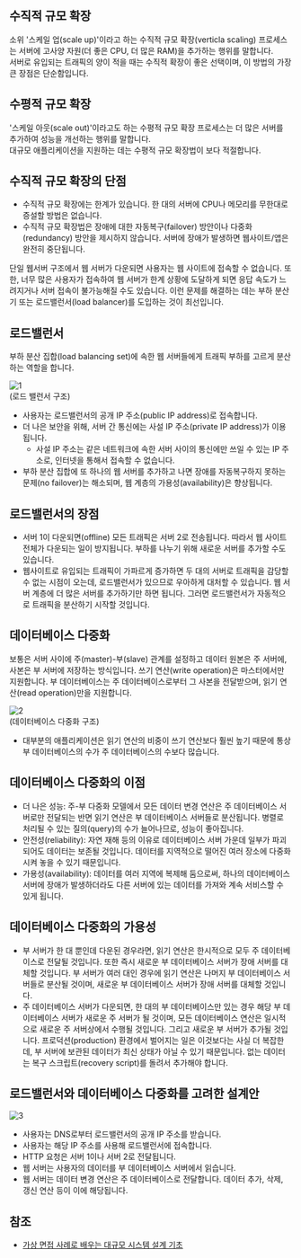 ## 수직적 규모 확장
소위 '스케일 업(scale up)'이라고 하는 수직적 규모 확장(verticla scaling) 프로세스는 서버에 고사양 자원(더 좋은 CPU, 더 많은 RAM)을 추가하는 행위를 말합니다.   
서버로 유입되는 트래픽의 양이 적을 때는 수직적 확장이 좋은 선택이며, 이 방법의 가장 큰 장점은 단순함입니다.

## 수평적 규모 확장
'스케일 아웃(scale out)'이라고도 하는 수평적 규모 확장 프로세스는 더 많은 서버를 추가하여 성능을 개선하는 행위를 말합니다.   
대규모 애플리케이션을 지원하는 데는 수평적 규모 확장법이 보다 적절합니다.

## 수직적 규모 확장의 단점
* 수직적 규모 확장에는 한계가 있습니다. 한 대의 서버에 CPU나 메모리를 무한대로 증설할 방법은 없습니다.
* 수직적 규모 확장법은 장애에 대한 자동복구(failover) 방안이나 다중화(redundancy) 방안을 제시하지 않습니다. 서버에 장애가 발생하면 웹사이트/앱은 완전히 중단됩니다.

단일 웹서버 구조에서 웹 서버가 다운되면 사용자는 웹 사이트에 접속할 수 없습니다. 또한, 너무 많은 사용자가 접속하여 웹 서버가 한계 상황에 도달하게 되면 응답 속도가 느려지거나 서버 접속이 불가능해질 수도 있습니다. 이런 문제를 해결하는 데는 부하 분산기 또는 로드밸런서(load balancer)를 도입하는 것이 최선입니다.

## 로드밸런서
부하 분산 집합(load balancing set)에 속한 웹 서버들에게 트래픽 부하를 고르게 분산하는 역할을 합니다.

![1]()   
(로드 밸런서 구조)
* 사용자는 로드밸런서의 공개 IP 주소(public IP address)로 접속합니다.
* 더 나은 보안을 위해, 서버 간 통신에는 사설 IP 주소(private IP address)가 이용됩니다.
  * 사설 IP 주소는 같은 네트워크에 속한 서버 사이의 통신에만 쓰일 수 있는 IP 주소로, 인터넷을 통해서 접속할 수 없습니다.
* 부하 분산 집합에 또 하나의 웹 서버를 추가하고 나면 장애를 자동복구하지 못하는 문제(no failover)는 해소되며, 웹 계층의 가용성(availability)은 향상됩니다.

## 로드밸런서의 장점
* 서버 1이 다운되면(offline) 모든 트래픽은 서버 2로 전송됩니다. 따라서 웹 사이트 전체가 다운되는 일이 방지됩니다. 부하를 나누기 위해 새로운 서버를 추가할 수도 있습니다.
* 웹사이트로 유입되는 트래픽이 가파르게 증가하면 두 대의 서버로 트래픽을 감당할 수 없는 시점이 오는데, 로드밸런서가 있으므로 우아하게 대처할 수 있습니다. 웹 서버 계층에 더 많은 서버를 추가하기만 하면 됩니다. 그러면 로드밸런서가 자동적으로 트래픽을 분산하기 시작할 것입니다.

## 데이터베이스 다중화
보통은 서버 사이에 주(master)-부(slave) 관계를 설정하고 데이터 원본은 주 서버에, 사본은 부 서버에 저장하는 방식입니다.
쓰기 연산(write operation)은 마스터에서만 지원합니다. 부 데이터베이스는 주 데이터베이스로부터 그 사본을 전달받으며, 읽기 연산(read operation)만을 지원합니다.

![2]()      
(데이터베이스 다중화 구조)   
* 대부분의 애플리케이션은 읽기 연산의 비중이 쓰기 연산보다 훨씬 높기 때문에 통상 부 데이터베이스의 수가 주 데이터베이스의 수보다 많습니다.

## 데이터베이스 다중화의 이점
* 더 나은 성능: 주-부 다중화 모델에서 모든 데이터 변경 연산은 주 데이터베이스 서버로만 전달되는 반면 읽기 연산은 부 데이터베이스 서버들로 분산됩니다. 병렬로 처리될 수 있는 질의(query)의 수가 늘어나므로, 성능이 좋아집니다.
* 안전성(reliability): 자연 재해 등의 이유로 데이터베이스 서버 가운데 일부가 파괴되어도 데이터는 보존될 것입니다. 데이터를 지역적으로 떨어진 여러 장소에 다중화시켜 놓을 수 있기 때문입니다.
* 가용성(availability): 데이터를 여러 지역에 복제해 둠으로써, 하나의 데이터베이스 서버에 장애가 발생하더라도 다른 서버에 있는 데이터를 가져와 계속 서비스할 수 있게 됩니다.

## 데이터베이스 다중화의 가용성
* 부 서버가 한 대 뿐인데 다운된 경우라면, 읽기 연산은 한시적으로 모두 주 데이터베이스로 전달될 것입니다. 또한 즉시 새로운 부 데이터베이스 서버가 장애 서버를 대체할 것입니다. 부 서버가 여러 대인 경우에 읽기 연산은 나머지 부 데이터베이스 서버들로 분산될 것이며, 새로운 부 데이터베이스 서버가 장애 서버를 대체할 것입니다.
* 주 데이터베이스 서버가 다운되면, 한 대의 부 데이터베이스만 있는 경우 해당 부 데이터베이스 서버가 새로운 주 서버가 될 것이며, 모든 데이터베이스 연산은 일시적으로 새로운 주 서버상에서 수행될 것입니다. 그리고 새로운 부 서버가 추가될 것입니다. 프로덕션(production) 환경에서 벌어지는 일은 이것보다는 사실 더 복잡한데, 부 서버에 보관된 데이터가 최신 상태가 아닐 수 있기 때문입니다. 없는 데이터는 복구 스크립트(recovery script)를 돌려서 추가해야 합니다.

## 로드밸런서와 데이터베이스 다중화를 고려한 설계안
![3]()   
* 사용자는 DNS로부터 로드밸런서의 공개 IP 주소를 받습니다.
* 사용자는 해당 IP 주소를 사용해 로드밸런서에 접속합니다.
* HTTP 요청은 서버 1이나 서버 2로 전달됩니다.
* 웹 서버는 사용자의 데이터를 부 데이터베이스 서버에서 읽습니다.
* 웹 서버는 데이터 변경 연산은 주 데이터베이스로 전달합니다. 데이터 추가, 삭제, 갱신 연산 등이 이에 해당됩니다.

## 참조
* [가상 면접 사례로 배우는 대규모 시스템 설계 기초](http://www.kyobobook.co.kr/product/detailViewKor.laf?ejkGb=KOR&mallGb=KOR&barcode=9788966263158&orderClick=&Kc=)